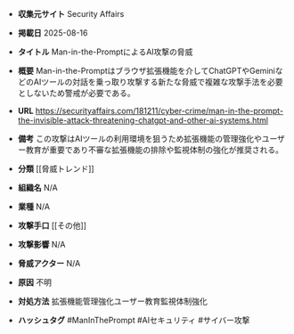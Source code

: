 - **収集元サイト**
Security Affairs

- **掲載日**
2025-08-16

- **タイトル**
Man-in-the-PromptによるAI攻撃の脅威

- **概要**
Man-in-the-Promptはブラウザ拡張機能を介してChatGPTやGeminiなどのAIツールの対話を乗っ取り攻撃する新たな脅威で複雑な攻撃手法を必要としないため警戒が必要である。

- **URL**
https://securityaffairs.com/181211/cyber-crime/man-in-the-prompt-the-invisible-attack-threatening-chatgpt-and-other-ai-systems.html

- **備考**
この攻撃はAIツールの利用環境を狙うため拡張機能の管理強化やユーザー教育が重要であり不審な拡張機能の排除や監視体制の強化が推奨される。

- **分類**
[[脅威トレンド]]

- **組織名**
N/A

- **業種**
N/A

- **攻撃手口**
[[その他]]

- **攻撃影響**
N/A

- **脅威アクター**
N/A

- **原因**
不明

- **対処方法**
拡張機能管理強化ユーザー教育監視体制強化

- **ハッシュタグ**
#ManInThePrompt #AIセキュリティ #サイバー攻撃

